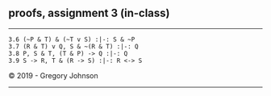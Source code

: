 ## proofs, assignment 3 (in-class)

---

~~~{.ProofChecker .JohnsonSL options="fonts tabindent render" guides="fitch" points="25" late-credit="20"}
3.6 (~P & T) & (~T v S) :|-: S & ~P
3.7 (R & T) v Q, S & ~(R & T) :|-: Q
3.8 P, S & T, (T & P) -> Q :|-: Q
3.9 S -> R, T & (R -> S) :|-: R <-> S
~~~

<p>&copy; 2019 - <script>document.write(new Date().getFullYear())</script> Gregory Johnson</p>

---

